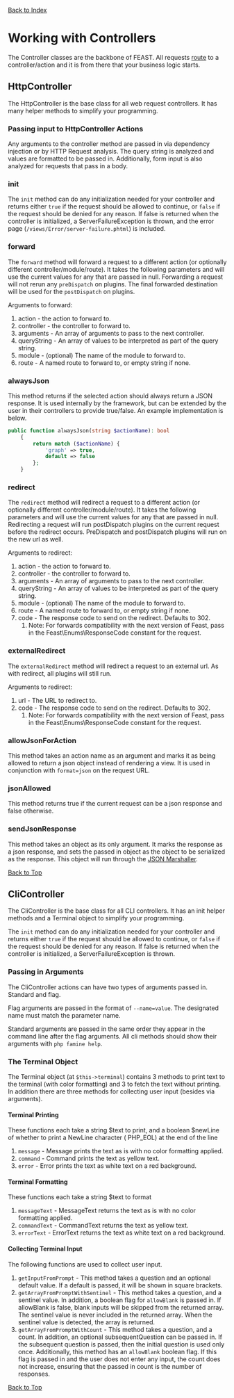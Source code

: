 [Back to Index](index.md)

# Working with Controllers

The Controller classes are the backbone of FEAST. All requests [route](routing.md) to a controller/action and it is from
there that your business logic starts.

## HttpController

The HttpController is the base class for all web request controllers. It has many helper methods to simplify your
programming.

### Passing input to HttpController Actions

Any arguments to the controller method are passed in via dependency injection or by HTTP Request analysis. The query
string is analyzed and values are formatted to be passed in. Additionally, form input is also analyzed for requests that
pass in a body.

### init

The `init` method can do any initialization needed for your controller and returns either `true` if the request should
be allowed to continue, or `false` if the request should be denied for any reason. If false is returned when the
controller is initialized, a ServerFailureException is thrown, and the error page (`/views/Error/server-failure.phtml`)
is included.

### forward

The `forward` method will forward a request to a different action (or optionally different controller/module/route). It
takes the following parameters and will use the current values for any that are passed in null. Forwarding a request
will not rerun any `preDispatch` on plugins. The final forwarded destination will be used for the `postDispatch` on
plugins.

Arguments to forward:

1. action - the action to forward to.
2. controller - the controller to forward to.
3. arguments - An array of arguments to pass to the next controller.
4. queryString - An array of values to be interpreted as part of the query string.
5. module - (optional) The name of the module to forward to.
6. route - A named route to forward to, or empty string if none.

### alwaysJson

This method returns if the selected action should always return a JSON response. It is used internally by the framework,
but can be extended by the user in their controllers to provide true/false. An example implementation is below.

```php
public function alwaysJson(string $actionName): bool
    {
        return match ($actionName) {
            'graph' => true,
            default => false
        };
    }
``` 

### redirect

The `redirect` method will redirect a request to a different action (or optionally different controller/module/route).
It takes the following parameters and will use the current values for any that are passed in null. Redirecting a request
will run postDispatch plugins on the current request before the redirect occurs. PreDispatch and postDispatch plugins
will run on the new url as well.

Arguments to redirect:

1. action - the action to forward to.
2. controller - the controller to forward to.
3. arguments - An array of arguments to pass to the next controller.
4. queryString - An array of values to be interpreted as part of the query string.
5. module - (optional) The name of the module to forward to.
6. route - A named route to forward to, or empty string if none.
7. code - The response code to send on the redirect. Defaults to 302.
    1. Note: For forwards compatibility with the next version of Feast, pass in the Feast\Enums\ResponseCode constant
       for the request.

### externalRedirect

The `externalRedirect` method will redirect a request to an external url. As with redirect, all plugins will still run.

Arguments to redirect:

1. url - The URL to redirect to.
2. code - The response code to send on the redirect. Defaults to 302.
    1. Note: For forwards compatibility with the next version of Feast, pass in the Feast\Enums\ResponseCode constant
       for the request.

### allowJsonForAction

This method takes an action name as an argument and marks it as being allowed to return a json object instead of
rendering a view. It is used in conjunction with `format=json`
on the request URL.

### jsonAllowed

This method returns true if the current request can be a json response and false otherwise.

### sendJsonResponse

This method takes an object as its only argument. It marks the response as a json response, and sets the passed in
object as the object to be serialized as the response. This object will run through the [JSON Marshaller](json.md).

[Back to Top](#working-with-controllers)

## CliController

The CliController is the base class for all CLI controllers. It has an init helper methods and a Terminal object to
simplify your programming.

The `init` method can do any initialization needed for your controller and returns either `true` if the request should
be allowed to continue, or `false` if the request should be denied for any reason. If false is returned when the
controller is initialized, a ServerFailureException is thrown.

### Passing in Arguments
The CliController actions can have two types of arguments passed in. Standard and flag.

Flag arguments are passed in the format of `--name=value`. The designated name must match the parameter name.

Standard arguments are passed in the same order they appear in the command line after the flag arguments. All cli methods
should show their arguments with `php famine help`.

### The Terminal Object
The Terminal object (at `$this->terminal`) contains 3 methods to print text to the terminal (with color formatting)
and 3 to fetch the text without printing. In addition there are three methods for collecting user input (besides via
arguments).

#### Terminal Printing

These functions each take a string $text to print, and a boolean $newLine of whether to print a NewLine character (
PHP_EOL) at the end of the line

1. `message` - Message prints the text as is with no color formatting applied.
2. `command` - Command prints the text as yellow text.
3. `error` - Error prints the text as white text on a red background.

#### Terminal Formatting

These functions each take a string $text to format

1. `messageText` - MessageText returns the text as is with no color formatting applied.
2. `commandText` - CommandText returns the text as yellow text.
3. `errorText` - ErrorText returns the text as white text on a red background.

#### Collecting Terminal Input

The following functions are used to collect user input.

1. `getInputFromPrompt` - This method takes a question and an optional default value. If a default is passed, it will be
   shown in square brackets.
2. `getArrayFromPromptWithSentinel` - This method takes a question, and a sentinel value. In addition, a boolean flag
   for `allowBlank` is passed in. If allowBlank is false, blank inputs will be skipped from the returned array. The
   sentinel value is never included in the returned array. When the sentinel value is detected, the array is returned.
3. `getArrayFromPromptWithCount` - This method takes a question, and a count. In addition, an optional
   subsequentQuestion can be passed in. If the subsequent question is passed, then the initial question is used only
   once. Additionally, this method has an `allowBlank` boolean flag. If this flag is passed in and the user does not
   enter any input, the count does not increase, ensuring that the passed in count is the number of responses.

[Back to Top](#working-with-controllers)

